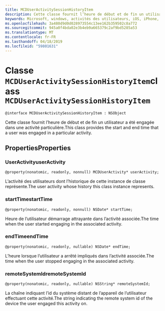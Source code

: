 ```yaml
---
title: MCDUserActivitySessionHistoryItem
description: Cette classe fournit l’heure de début et de fin un utilisateur a été engagée dans une activité particulière.
keywords: Microsoft, windows, activités des utilisateurs, iOS, iPhone, objectiveC, les appareils, Project Rome connectés
ms.openlocfilehash: 3a480d9d0d028973554c13ee162b359502c8a772
ms.sourcegitcommit: 945a0f4bda02e3b4eb9a665379c2af9bd5285a53
ms.translationtype: MT
ms.contentlocale: fr-FR
ms.lasthandoff: 04/18/2019
ms.locfileid: "59801631"
---
```

# <a name="class-mcduseractivitysessionhistoryitem"></a><span data-ttu-id="38e86-104">Classe `MCDUserActivitySessionHistoryItem`</span><span class="sxs-lookup"><span data-stu-id="38e86-104">class `MCDUserActivitySessionHistoryItem`</span></span>

```
@interface MCDUserActivitySessionHistoryItem : NSObject
```

<span data-ttu-id="38e86-105">Cette classe fournit l’heure de début et de fin un utilisateur a été engagée dans une activité particulière.</span><span class="sxs-lookup"><span data-stu-id="38e86-105">This class provides the start and end time that a user was engaged in a particular activity.</span></span>


## <a name="properties"></a><span data-ttu-id="38e86-106">Properties</span><span class="sxs-lookup"><span data-stu-id="38e86-106">Properties</span></span>

### <a name="useractivity"></a><span data-ttu-id="38e86-107">UserActivity</span><span class="sxs-lookup"><span data-stu-id="38e86-107">userActivity</span></span>
`@property(nonatomic, readonly, nonnull) MCDUserActivity* userActivity;`

<span data-ttu-id="38e86-108">L’activité des utilisateurs dont l’historique de cette instance de classe représente.</span><span class="sxs-lookup"><span data-stu-id="38e86-108">The user activity whose history this class instance represents.</span></span>

### <a name="starttime"></a><span data-ttu-id="38e86-109">startTime</span><span class="sxs-lookup"><span data-stu-id="38e86-109">startTime</span></span>
`@property(nonatomic, readonly, nonnull) NSDate* startTime;`

<span data-ttu-id="38e86-110">Heure de l’utilisateur démarrage attrayante dans l’activité associée.</span><span class="sxs-lookup"><span data-stu-id="38e86-110">The time when the user started engaging in the associated activity.</span></span>

### <a name="endtime"></a><span data-ttu-id="38e86-111">endTime</span><span class="sxs-lookup"><span data-stu-id="38e86-111">endTime</span></span>
`@property(nonatomic, readonly, nullable) NSDate* endTime;`

<span data-ttu-id="38e86-112">L’heure lorsque l’utilisateur a arrêté impliqués dans l’activité associée.</span><span class="sxs-lookup"><span data-stu-id="38e86-112">The time when the user stopped engaging in the associated activity.</span></span>

### <a name="remotesystemid"></a><span data-ttu-id="38e86-113">remoteSystemId</span><span class="sxs-lookup"><span data-stu-id="38e86-113">remoteSystemId</span></span>
`@property(nonatomic, readonly, nullable) NSString* remoteSystemId;`

<span data-ttu-id="38e86-114">La chaîne indiquant l’id du système distant de l’appareil de l’utilisateur effectuant cette activité.</span><span class="sxs-lookup"><span data-stu-id="38e86-114">The string indicating the remote system id of the device the user engaged this activity on.</span></span>